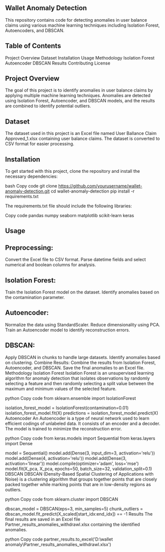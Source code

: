 ## Wallet Anomaly Detection

This repository contains code for detecting anomalies in user balance claims using various machine learning techniques including Isolation Forest, Autoencoders, and DBSCAN.

## Table of Contents
Project Overview
Dataset
Installation
Usage
Methodology
Isolation Forest
Autoencoder
DBSCAN
Results
Contributing
License

## Project Overview

The goal of this project is to identify anomalies in user balance claims by applying multiple machine learning techniques. Anomalies are detected using Isolation Forest, Autoencoder, and DBSCAN models, and the results are combined to identify potential outliers.

## Dataset

The dataset used in this project is an Excel file named User Ballance Claim Approved_1.xlsx containing user balance claims. The dataset is converted to CSV format for easier processing.

## Installation
To get started with this project, clone the repository and install the necessary dependencies:

bash
Copy code
git clone https://github.com/yourusername/wallet-anomaly-detection.git
cd wallet-anomaly-detection
pip install -r requirements.txt


The requirements.txt file should include the following libraries:

Copy code
pandas
numpy
seaborn
matplotlib
scikit-learn
keras

## Usage
## Preprocessing:
Convert the Excel file to CSV format.
Parse datetime fields and select numerical and boolean columns for analysis.

## Isolation Forest:
Train the Isolation Forest model on the dataset.
Identify anomalies based on the contamination parameter.

## Autoencoder:
Normalize the data using StandardScaler.
Reduce dimensionality using PCA.
Train an Autoencoder model to identify reconstruction errors.

## DBSCAN:
Apply DBSCAN in chunks to handle large datasets.
Identify anomalies based on clustering.
Combine Results:
Combine the results from Isolation Forest, Autoencoder, and DBSCAN.
Save the final anomalies to an Excel file.
Methodology
Isolation Forest
Isolation Forest is an unsupervised learning algorithm for anomaly detection that isolates observations by randomly selecting a feature and then randomly selecting a split value between the maximum and minimum values of the selected feature.

python
Copy code
from sklearn.ensemble import IsolationForest

isolation_forest_model = IsolationForest(contamination=0.01)
isolation_forest_model.fit(X)
predictions = isolation_forest_model.predict(X)
Autoencoder
An Autoencoder is a type of neural network used to learn efficient codings of unlabeled data. It consists of an encoder and a decoder. The model is trained to minimize the reconstruction error.

python
Copy code
from keras.models import Sequential
from keras.layers import Dense

model = Sequential()
model.add(Dense(3, input_dim=3, activation='relu'))
model.add(Dense(4, activation='relu'))
model.add(Dense(3, activation='linear'))
model.compile(optimizer='adam', loss='mse')
model.fit(X_pca, X_pca, epochs=50, batch_size=32, validation_split=0.1)
DBSCAN
DBSCAN (Density-Based Spatial Clustering of Applications with Noise) is a clustering algorithm that groups together points that are closely packed together while marking points that are in low-density regions as outliers.

python
Copy code
from sklearn.cluster import DBSCAN

dbscan_model = DBSCAN(eps=3, min_samples=5)
chunk_outliers = dbscan_model.fit_predict(X_scaled[start_idx:end_idx]) == -1
Results
The final results are saved in an Excel file Partner_results_anomalies_withdrawl.xlsx containing the identified anomalies.

python
Copy code
partner_results.to_excel('D:\\wallet anomaly\\Partner_results_anomalies_withdrawl.xlsx')
